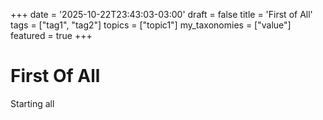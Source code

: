 +++
date = '2025-10-22T23:43:03-03:00'
draft = false
title = 'First of All'
tags = ["tag1", "tag2"]
topics = ["topic1"]
my_taxonomies = ["value"]
featured = true
+++


# First Of All

Starting all
